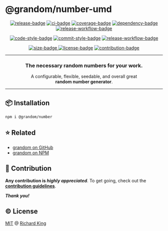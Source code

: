 # @grandom/number-umd

<!-- Badges - 1st row -->
<p align="center">
  <!-- NPM badge -->
  <a href="https://www.npmjs.com/package/@grandom/number"><img src="https://img.shields.io/npm/v/@grandom/number?color=brightgreen&logo=npm" alt="release-badge"></a>
  <!-- CI badge -->
  <a href="https://github.com/grandom-library/grandom-js/actions?query=workflow%3ACI"><img src="https://github.com/grandom-library/grandom-js/workflows/CI/badge.svg" alt="ci-badge"></a>
  <!-- Coverage badge -->
  <a href="https://app.codecov.io/gh/grandom-library/grandom-js/tree/main/packages"><img src="https://img.shields.io/codecov/c/github/grandom-library/grandom-js?flag=grandom-number&logo=codecov&logoColor=white" alt="coverage-badge"></a>
  <!-- Dependency badge -->
  <a href="https://github.com/grandom-library/grandom-js/pulls?q=is%3Apr+is%3Aopen+label%3Adependencies"><img src="https://img.shields.io/badge/Dependencies-✔-brightgreen.svg?logo=dependabot" alt="dependency-badge"></a>
  <!-- Security badge -->
  <a href="https://socket.dev/npm/package/@grandom/number"><img src="https://img.shields.io/badge/Security-✔-brightgreen.svg?logo=auth0&logoColor=white" alt="release-workflow-badge"></a> 
</p>

<!-- Badges - 2nd row -->
<p align="center">
  <!-- Code style badge -->
  <a href="https://www.npmjs.com/package/ts-standard"><img src="https://img.shields.io/badge/Code-TS--Standard-3178C6.svg?logo=typescript&logoColor=white" alt="code-style-badge"></a>
  <!-- Commit style badge -->
  <a href="https://github.com/semantic-release/semantic-release/blob/master/CONTRIBUTING.md#commit-message-guidelines"><img src="https://img.shields.io/badge/Commit-Conventional_Commits-EF7B4D.svg?logo=git&logoColor=white" alt="commit-style-badge"></a>
  <!-- Release workflow badge -->
  <a href="https://semantic-release.gitbook.io/semantic-release"><img src="https://img.shields.io/badge/Release-Semantic_Release-ED2B88.svg?logo=semanticweb&logoColor=white" alt="release-workflow-badge"></a>    
</p>

<!-- Badges - 3rd row -->
<p align="center">
  <!-- Size badge -->
  <a href="https://bundlephobia.com/package/@grandom/number"><img src="https://img.shields.io/bundlephobia/minzip/@grandom/number?label=min%2Bgzipped&color=brightgreen&logo=semanticweb&logoColor=white" alt="size-badge">
  <!-- License badge -->
  <a href="https://github.com/grandom-library/grandom-js/blob/main/LICENSE"><img src="https://img.shields.io/badge/License-MIT-brightgreen.svg?logo=github" alt="license-badge"></a>
  <!-- Contribution badge -->
  <a href="https://github.com/grandom-library/grandom-js/blob/main/.github/CONTRIBUTING.md"><img src="https://img.shields.io/badge/PRs-Welcome!-brightgreen.svg?logo=git&logoColor=white" alt="contribution-badge"></a>
</p>

---

<h3 align="center">
  The necessary random numbers for your work.
</h3>

<p align="center">
  A configurable, flexible, seedable, and overall great<br/>
  <b>random number generator</b>.
</p>

---

## 📦 Installation

```
npm i @grandom/number
```

## ⭐ Related

- [grandom on GitHub](https://github.com/grandom-library)
- [grandom on NPM](https://www.npmjs.com/search?q=keywords:grandom)

## 🍻 Contribution

**Any contribution is ***highly appreciated*****. To get going, check out the [**contribution guidelines**][url-contrib-doc].

***Thank you!***

## ©️ License

[MIT][url-license-doc] @ [Richard King](https://richrdkng.com)

<!--- References =============================================================================== -->

<!--- URLs -->
[url-contrib-doc]: https://github.com/grandom-library/grandom-js/blob/main/.github/CONTRIBUTING.md
[url-license-doc]: https://github.com/grandom-library/grandom-js/blob/main/LICENSE
